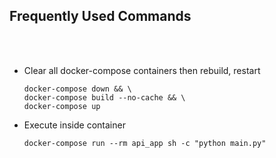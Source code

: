 ## Frequently Used Commands

<br>
<br>

* Clear all docker-compose containers then rebuild, restart
    ```shell
    docker-compose down && \
    docker-compose build --no-cache && \
    docker-compose up
    ```
* Execute inside container
    ```shell
    docker-compose run --rm api_app sh -c "python main.py"
    ```
